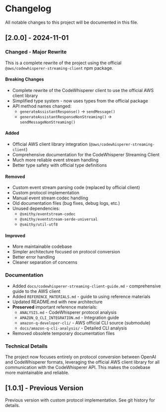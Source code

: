 # Changelog

All notable changes to this project will be documented in this file.

## [2.0.0] - 2024-11-01

### Changed - Major Rewrite

This is a complete rewrite of the project using the official `@aws/codewhisperer-streaming-client` npm package.

#### Breaking Changes

- Complete rewrite of the CodeWhisperer client to use the official AWS client library
- Simplified type system - now uses types from the official package
- API method names changed:
  - `generateAssistantResponse()` → `sendMessage()`
  - `generateAssistantResponseNonStreaming()` → `sendMessageNonStreaming()`

#### Added

- Official AWS client library integration (`@aws/codewhisperer-streaming-client`)
- Comprehensive documentation for the CodeWhisperer Streaming Client
- Much more reliable event stream handling
- Better type safety with official type definitions

#### Removed

- Custom event stream parsing code (replaced by official client)
- Custom protocol implementation
- Manual event stream codec handling
- Old documentation files (bug fixes, debug logs, etc.)
- Unused dependencies:
  - `@smithy/eventstream-codec`
  - `@smithy/eventstream-serde-universal`
  - `@smithy/util-utf8`

#### Improved

- More maintainable codebase
- Simpler architecture focused on protocol conversion
- Better error handling
- Cleaner separation of concerns

### Documentation

- Added `docs/codewhisperer-streaming-client-guide.md` - comprehensive guide to the AWS client
- Added `REFERENCE_MATERIALS.md` - guide to using reference materials
- Updated README.md with new architecture
- **Preserved** important reference materials:
  - `ANALYSIS.md` - CodeWhisperer protocol analysis
  - `AMAZON_Q_CLI_INTEGRATION.md` - Integration guide
  - `amazon-q-developer-cli/` - AWS official CLI source (submodule)
  - `docs/amazon-q-cli-analysis/` - Detailed CLI analysis
- Removed obsolete temporary documentation files

### Technical Details

The project now focuses entirely on protocol conversion between OpenAI and CodeWhisperer formats, leveraging the official AWS client library for all communication with the CodeWhisperer API. This makes the codebase more maintainable and reliable.

## [1.0.1] - Previous Version

Previous version with custom protocol implementation. See git history for details.
